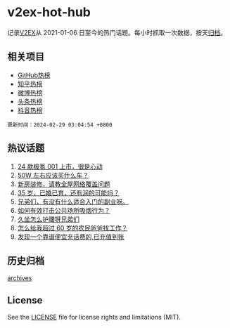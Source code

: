 # v2ex-hot-hub

 记录[V2EX](https://www.v2ex.com/)从 2021-01-06 日至今的热门话题。每小时抓取一次数据，按天[归档](archives)。
 
 ## 相关项目

- [GitHub热榜](https://github.com/lonnyzhang423/github-hot-hub)
- [知乎热榜](https://github.com/lonnyzhang423/zhihu-hot-hub)
- [微博热榜](https://github.com/lonnyzhang423/weibo-hot-hub)
- [头条热榜](https://github.com/lonnyzhang423/toutiao-hot-hub)
- [抖音热榜](https://github.com/lonnyzhang423/douyin-hot-hub)


 `更新时间：2024-02-29 03:04:54 +0800`

## 热议话题

1. [24 款极氪 001 上市，很是心动](https://www.v2ex.com/t/1018982)
1. [50W 左右应该买什么车？](https://www.v2ex.com/t/1019122)
1. [新房装修，请教全屋网络覆盖问题](https://www.v2ex.com/t/1019000)
1. [35 岁，已婚已育，还有润的可能吗？](https://www.v2ex.com/t/1019082)
1. [兄弟们，有没有什么适合入门的副业呀。](https://www.v2ex.com/t/1019005)
1. [如何有效打击公共场所吸烟行为？](https://www.v2ex.com/t/1019075)
1. [久坐怎么护腰呀兄弟们](https://www.v2ex.com/t/1018994)
1. [怎么给我超过 60 岁的农民爸爸找工作？](https://www.v2ex.com/t/1019099)
1. [发现一个靠谱便宜充话费的,已充值到账](https://www.v2ex.com/t/1019139)

## 历史归档

[archives](archives)

## License

See the [LICENSE](LICENSE) file for license rights and limitations (MIT).
